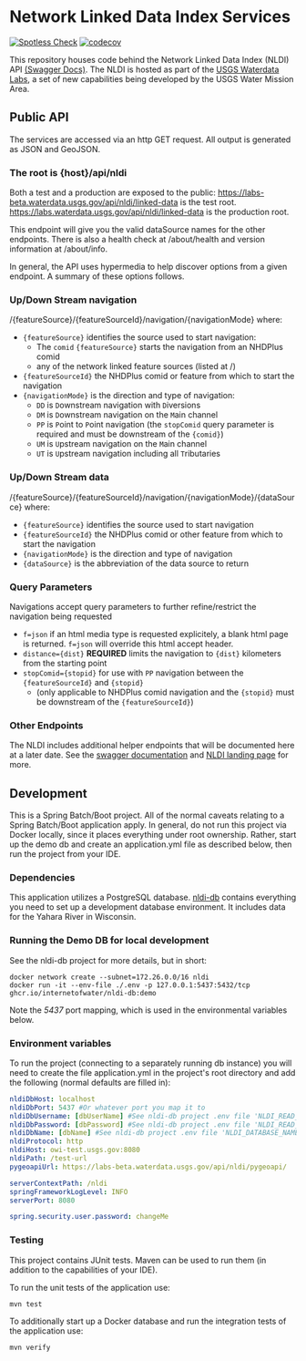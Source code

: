 # Network Linked Data Index Services

[![Spotless Check](https://github.com/internetofwater/nldi-services/actions/workflows/spotless.yml/badge.svg)](https://github.com/internetofwater/nldi-services/actions/workflows/spotless.yml)
[![codecov](https://codecov.io/gh/internetofwater/nldi-services/branch/master/graph/badge.svg)](https://codecov.io/gh/internetofwater/nldi-services)

This repository houses code behind the Network Linked Data Index (NLDI) API [(Swagger Docs)](https://labs.waterdata.usgs.gov/api/nldi/swagger-ui/index.html). The NLDI is hosted as part of the [USGS Waterdata Labs](https://labs.waterdata.usgs.gov/index.html), a set of new capabilities being developed by the USGS Water Mission Area.

## Public API
The services are accessed via an http GET request. All output is generated as JSON and GeoJSON.

### The root is {host}/api/nldi
Both a test and a production are exposed to the public:
  <https://labs-beta.waterdata.usgs.gov/api/nldi/linked-data> is the test root.
  <https://labs.waterdata.usgs.gov/api/nldi/linked-data> is the production root.

This endpoint will give you the valid dataSource names for the other endpoints. There is also a health check at /about/health and version information at /about/info.

In general, the API uses hypermedia to help discover options from a given endpoint. A summary of these options follows.

### Up/Down Stream navigation
/{featureSource}/{featureSourceId}/navigation/{navigationMode} where:
*   `{featureSource}` identifies the source used to start navigation:
    *   The `comid` `{featureSource}` starts the navigation from an NHDPlus comid
    *   any of the network linked feature sources (listed at /)
*   `{featureSourceId}` the NHDPlus comid or feature from which to start the navigation
*   `{navigationMode}` is the direction and type of navigation:
    *   `DD` is `D`ownstream navigation with `D`iversions
    *   `DM` is `D`ownstream navigation on the `M`ain channel
    *   `PP` is `P`oint to `P`oint navigation (the `stopComid` query parameter is required and must be downstream of the `{comid}`)
    *   `UM` is `U`pstream navigation on the `M`ain channel
    *   `UT` is `U`pstream navigation including all `T`ributaries

### Up/Down Stream data
/{featureSource}/{featureSourceId}/navigation/{navigationMode}/{dataSource} where:
*   `{featureSource}` identifies the source used to start navigation
*   `{featureSourceId}` the NHDPlus comid or other feature from which to start the navigation
*   `{navigationMode}` is the direction and type of navigation
*   `{dataSource}` is the abbreviation of the data source to return

### Query Parameters
Navigations accept query parameters to further refine/restrict the navigation being requested
*   `f=json` if an html media type is requested explicitely, a blank html page is returned. `f=json` will override this html accept header.
*   `distance={dist}` **REQUIRED** limits the navigation to `{dist}` kilometers from the starting point
*   `stopComid={stopid}` for use with `PP` navigation between the `{featureSourceId}` and `{stopid}`
    *   (only applicable to NHDPlus comid navigation and the `{stopid}` must be downstream of the `{featureSourceId}`)

### Other Endpoints
The NLDI includes additional helper endpoints that will be documented here at a later date. See the [swagger documentation](https://labs.waterdata.usgs.gov/api/nldi/swagger-ui/index.html) and [NLDI landing page](https://labs.waterdata.usgs.gov/about-nldi/index.html) for more.

## Development
This is a Spring Batch/Boot project.  All of the normal caveats relating to a Spring Batch/Boot application apply.
In general, do not run this project via Docker locally, since it places everything under root ownership.
Rather, start up the demo db and create an application.yml file as described below, then run the project from your IDE.

### Dependencies
This application utilizes a PostgreSQL database.
[nldi-db](https://github.com/internetofwater/nldi-db) contains everything you need to set up a development database environment. It includes data for the Yahara River in Wisconsin.

### Running the Demo DB for local development
See the nldi-db project for more details, but in short:
```shell
docker network create --subnet=172.26.0.0/16 nldi
docker run -it --env-file ./.env -p 127.0.0.1:5437:5432/tcp ghcr.io/internetofwater/nldi-db:demo
```
Note the _5437_ port mapping, which is used in the environmental variables below.

### Environment variables
To run the project (connecting to a separately running db instance) you will need to create the file application.yml in the project's root directory and add the following (normal defaults are filled in):
```yaml
nldiDbHost: localhost
nldiDbPort: 5437 #Or whatever port you map it to
nldiDbUsername: [dbUserName] #See nldi-db project .env file 'NLDI_READ_ONLY_USERNAME'
nldiDbPassword: [dbPassword] #See nldi-db project .env file 'NLDI_READ_ONLY_PASSWORD'
nldiDbName: [dbName] #See nldi-db project .env file 'NLDI_DATABASE_NAME'
nldiProtocol: http
nldiHost: owi-test.usgs.gov:8080
nldiPath: /test-url
pygeoapiUrl: https://labs-beta.waterdata.usgs.gov/api/nldi/pygeoapi/

serverContextPath: /nldi
springFrameworkLogLevel: INFO
serverPort: 8080

spring.security.user.password: changeMe
```

### Testing
This project contains JUnit tests. Maven can be used to run them (in addition to the capabilities of your IDE).

To run the unit tests of the application use:

```shell
mvn test
```

To additionally start up a Docker database and run the integration tests of the application use:

```shell
mvn verify
```
